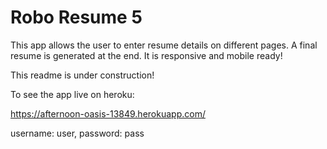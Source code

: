 # Robo Resume 5

This app allows the user to enter resume details on different pages.  A final resume is generated at the end.
It is responsive and mobile ready!

This readme is under construction!

To see the app live on heroku:

https://afternoon-oasis-13849.herokuapp.com/

username: user, password: pass
